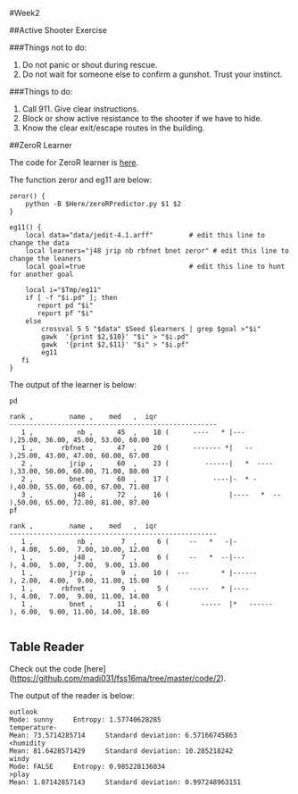 #Week2

##Active Shooter Exercise

###Things not to do: 
1. Do not panic or shout during rescue.
2. Do not wait for someone else to confirm a gunshot. Trust your instinct.  

###Things to do: 
1. Call 911. Give clear instructions.
2. Block or show active resistance to the shooter if we have to hide.
3. Know the clear exit/escape routes in the building.
 
##ZeroR Learner

The code for ZeroR learner is [here](https://github.com/madi031/fss16ma/blob/master/code/2/zeroRPredictor.py).

The function zeror and eg11 are below:
```
zeror() {
	python -B $Here/zeroRPredictor.py $1 $2
}

eg11() {
    local data="data/jedit-4.1.arff"         # edit this line to change the data
    local learners="j48 jrip nb rbfnet bnet zeror" # edit this line to change the leaners
    local goal=true                          # edit this line to hunt for another goal
    
    local i="$Tmp/eg11"
    if [ -f "$i.pd" ]; then
       report pd "$i"
       report pf "$i"
    else
        crossval 5 5 "$data" $Seed $learners | grep $goal >"$i"
        gawk  '{print $2,$10}' "$i" > "$i.pd"
        gawk  '{print $2,$11}' "$i" > "$i.pf"
        eg11
   fi
}
```
The output of the learner is below:
```
pd

rank ,         name ,    med   ,  iqr 
----------------------------------------------------
   1 ,           nb ,      45  ,    18 (      ----   * |---           ),25.00, 36.00, 45.00, 53.00, 60.00
   1 ,       rbfnet ,      47  ,    20 (      ------- *|   --         ),25.00, 43.00, 47.00, 60.00, 67.00
   2 ,         jrip ,      60  ,    23 (         ------|   *  ----    ),33.00, 50.00, 60.00, 71.00, 80.00
   2 ,         bnet ,      60  ,    17 (           ----|-  * -        ),40.00, 55.00, 60.00, 67.00, 71.00
   3 ,          j48 ,      72  ,    16 (               |----   *  --  ),50.00, 65.00, 72.00, 81.00, 87.00
pf

rank ,         name ,    med   ,  iqr 
----------------------------------------------------
   1 ,           nb ,       7  ,     6 (     --   *   -|-             ), 4.00,  5.00,  7.00, 10.00, 12.00
   1 ,          j48 ,       7  ,     6 (     --   *  --|---           ), 4.00,  5.00,  7.00,  9.00, 13.00
   1 ,         jrip ,       9  ,    10 (  ---        * |------        ), 2.00,  4.00,  9.00, 11.00, 15.00
   1 ,       rbfnet ,       9  ,     5 (     -----   * |----          ), 4.00,  7.00,  9.00, 11.00, 14.00
   1 ,         bnet ,      11  ,     6 (        -----  |*   ------    ), 6.00,  9.00, 11.00, 14.00, 18.00
   
```

## Table Reader

Check out the code [here] (https://github.com/madi031/fss16ma/tree/master/code/2).

The output of the reader is below:

```
outlook
Mode: sunny     Entropy: 1.57740628285
temperature-
Mean: 73.5714285714     Standard deviation: 6.57166745863
<humidity
Mean: 81.6428571429     Standard deviation: 10.285218242
windy
Mode: FALSE     Entropy: 0.985228136034
>play
Mean: 1.07142857143     Standard deviation: 0.997248963151
```
